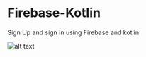 # Firebase-Kotlin
Sign Up and sign in using Firebase and kotlin 

![alt text](https://github.com/kjromero/Firebase-Kotlin/master/screen.png)
